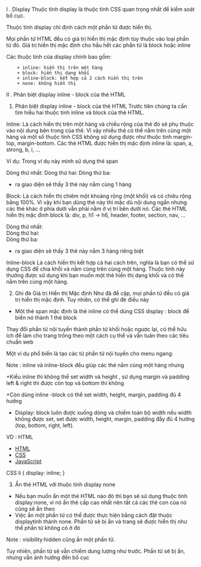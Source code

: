  I . Display 
 Thuộc tính display là thuộc tính CSS quan trọng nhất để kiểm soát bố cục.

Thuộc tính display chỉ định cách một phần tử được hiển thị.

Mọi phần tử HTML đều có giá trị hiển thị mặc định tùy thuộc vào loại phần tử đó. Giá trị hiển thị mặc định cho hầu hết các phần tử là block hoặc inline

Các thuộc tính của display chính bao gồm:

        + inline: hiển thị trên một hàng
        + block: hiển thị dạng khối
        + inline-block: kết hợp cả 2 cách hiển thị trên
        + none: không hiển thị

II . Phân biệt display inline - block của thẻ HTML

1. Phân biệt display inline - block của thẻ HTML
Trước tiên chúng ta cần tìm hiểu hai thuộc tính inline và block của thẻ HTML.

Inline:
Là cách hiển thị trên một hàng và chiều rộng của thẻ đó sẽ phụ thuộc vào nội dung bên trong của thẻ. Vì vậy nhiều thẻ có thể nằm trên cùng một hàng và một số thuộc tính CSS không sử dụng được như thuộc tính margin-top, margin-bottom. Các thẻ HTML được hiển thị mặc định inline là: span, a, strong, b, i, ...

Ví dụ: Trong ví dụ này mình sử dụng thẻ span

<body>
    <span>
        Dòng thứ nhất: 
    </span>
    <span>
        Dòng thứ hai: 
    </span>
    <span>
        Dòng thứ ba: 
    </span>
</body>

- ra giao diện sẽ thấy 3 thẻ này nằm cùng 1 hàng

Block:
Là cách hiển thị chiêm một khoảng rộng (một khối) và có chiêu rộng bằng 100%. Vì vậy khi bạn dùng thẻ này thì mặc dù nội dung ngắn nhưng các thẻ khác ở phía dưới vẫn phải nằm ở vị trí bên dưới nó. Các thẻ HTML hiển thị mặc đinh block là: div, p, h1 -> h6, header, footer, section, nav, ...

<body>
    <div>
        Dòng thứ nhất: 
    </div>
    <div>
        Dòng thứ hai: 
    </div>
    <div>
        Dòng thứ ba: 
    </div>
</body>

- ra giao diện sẽ thấy 3 thẻ này nằm 3 hàng riêng biệt

Inline-block
Là cách hiển thị kết hợp cả hai cách trên, nghĩa là bạn có thể sử dụng CSS để chia khổi và nằm cùng trên cùng một hàng. Thuộc tính này thường được sử dụng khi bạn muốn một thẻ hiển thị dạng khối và có thể nằm trên cùng một hàng.

2. Ghi đè Giá trị Hiển thị Mặc định
Như đã đề cập, mọi phần tử đều có giá trị hiển thị mặc định. Tuy nhiên,  có thể ghi đè điều này

- Môt thẻ span mặc định là thẻ inline có thể dùng CSS display : block để biến nó thành 1 thẻ block

Thay đổi phần tử nội tuyến thành phần tử khối hoặc ngược lại, có thể hữu ích để làm cho trang trông theo một cách cụ thể và vẫn tuân theo các tiêu chuẩn web

Một ví dụ phổ biến là tạo các từ phần tử nội tuyến  cho menu ngang:

Note : inline và inline-block đều  giúp các thẻ  nằm cùng một hàng nhưng 

+Kiểu inline thì không thể set width và height , sử dụng margin và padding left & right thì được còn top và bottom thì không

+Còn dùng inline -block có thể set width, height, margin, padding đủ 4 hướng

+ Display: block luôn được xuống dòng và chiếm toàn bộ width nếu width không được set, set được width, height, margin, padding đầy đủ 4 hướng (top, bottom, right, left).

VD : 
HTML
<ul>
  <li><a href="/html/default.asp" target="_blank">HTML</a></li>
  <li><a href="/css/default.asp" target="_blank">CSS</a></li>
  <li><a href="/js/default.asp" target="_blank">JavaScript</a></li>
</ul>
CSS 
li {
  display: inline;
}

3. Ẩn thẻ HTML với thuộc tính display none

+ Nếu bạn muốn ẩn một thẻ HTML nào đó thì bạn sẽ sử dụng thuộc tính display:none, vì nó ẩn thẻ cấp cao nhất nên tất cả các thẻ con của nó cũng sẽ ẩn theo
+ Việc ẩn một phần tử có thể được thực hiện bằng cách đặt thuộc displaytính thành none. Phần tử sẽ bị ẩn và trang sẽ được hiển thị như thể phần tử không có ở đó

Note : visibility:hidden cũng ẩn một phần tử.

Tuy nhiên, phần tử sẽ vẫn chiếm dung lượng như trước. Phần tử sẽ bị ẩn, nhưng vẫn ảnh hưởng đến bố cục

